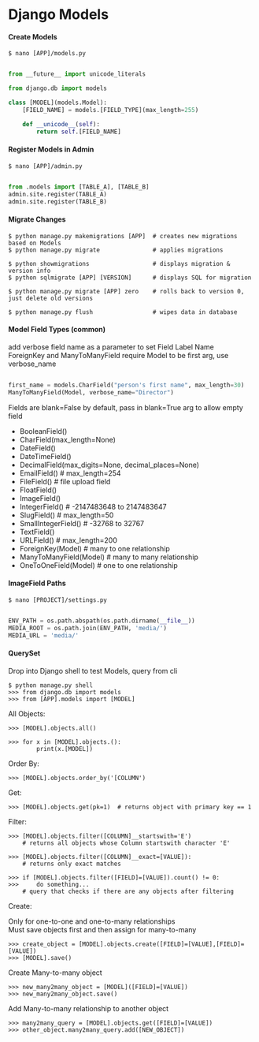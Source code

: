 Django Models
=============

#### Create Models

    $ nano [APP]/models.py

``` python

from __future__ import unicode_literals

from django.db import models

class [MODEL](models.Model):
    [FIELD_NAME] = models.[FIELD_TYPE](max_length=255)

    def __unicode__(self):
        return self.[FIELD_NAME]

```

#### Register Models in Admin

    $ nano [APP]/admin.py

``` python

from .models import [TABLE_A], [TABLE_B]
admin.site.register(TABLE_A)
admin.site.register(TABLE_B)

```

#### Migrate Changes

    $ python manage.py makemigrations [APP]  # creates new migrations based on Models
    $ python manage.py migrate               # applies migrations 
 
    $ python showmigrations                  # displays migration & version info
    $ python sqlmigrate [APP] [VERSION]      # displays SQL for migration

    $ python manage.py migrate [APP] zero    # rolls back to version 0, just delete old versions
    
    $ python manage.py flush                 # wipes data in database 

#### Model Field Types (common)

add verbose field name as a parameter to set Field Label Name<br>
ForeignKey and ManyToManyField require Model to be first arg, use verbose_name

``` python

first_name = models.CharField("person's first name", max_length=30)
ManyToManyField(Model, verbose_name="Director") 

```    

Fields are blank=False by default, pass in blank=True arg to allow empty field

* BooleanField()
* CharField(max_length=None)
* DateField()
* DateTimeField()
* DecimalField(max_digits=None, decimal_places=None)
* EmailField()  # max_length=254
* FileField()  # file upload field
* FloatField()
* ImageField()
* IntegerField()  # -2147483648 to 2147483647
* SlugField()   # max_length=50
* SmallIntegerField()   # -32768 to 32767
* TextField()
* URLField()  # max_length=200
* ForeignKey(Model) # many to one relationship
* ManyToManyField(Model)  # many to many relationship
* OneToOneField(Model)   # one to one relationship

 
#### ImageField Paths 

    $ nano [PROJECT]/settings.py

``` python 

ENV_PATH = os.path.abspath(os.path.dirname(__file__))
MEDIA_ROOT = os.path.join(ENV_PATH, 'media/')
MEDIA_URL = 'media/'

```

#### QuerySet

Drop into Django shell to test Models, query from cli 

    $ python manage.py shell
    >>> from django.db import models
    >>> from [APP].models import [MODEL]

All Objects:

    >>> [MODEL].objects.all()
    
    >>> for x in [MODEL].objects.():
            print(x.[MODEL])

Order By:

    >>> [MODEL].objects.order_by('[COLUMN')

Get:

    >>> [MODEL].objects.get(pk=1)  # returns object with primary key == 1

Filter:

    >>> [MODEL].objects.filter([COLUMN]__startswith='E')
        # returns all objects whose Column startswith character 'E'

    >>> [MODEL].objects.filter([COLUMN]__exact=[VALUE]):
        # returns only exact matches

    >>> if [MODEL].objects.filter([FIELD]=[VALUE]).count() != 0:
    >>>     do something...
        # query that checks if there are any objects after filtering 
        
Create:

Only for one-to-one and one-to-many relationships<br>
Must save objects first and then assign for many-to-many 

    >>> create_object = [MODEL].objects.create([FIELD]=[VALUE],[FIELD]=[VALUE])
    >>> [MODEL].save()


Create Many-to-many object

    >>> new_many2many_object = [MODEL]([FIELD]=[VALUE])
    >>> new_many2many_object.save()


Add Many-to-many relationship to another object

    >>> many2many_query = [MODEL].objects.get([FIELD]=[VALUE])
    >>> other_object.many2many_query.add([NEW_OBJECT])
